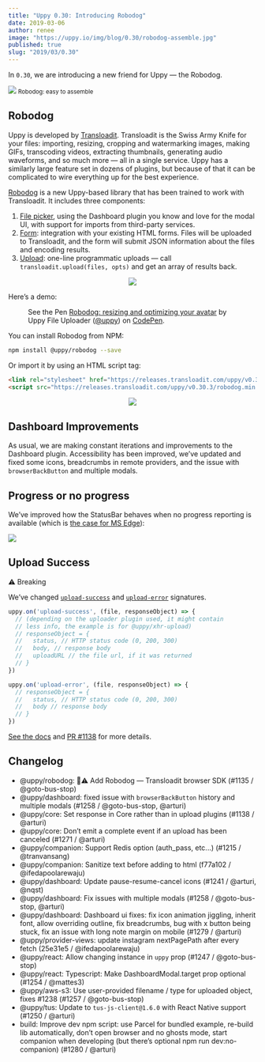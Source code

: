 ```yaml
---
title: "Uppy 0.30: Introducing Robodog"
date: 2019-03-06
author: renee
image: "https://uppy.io/img/blog/0.30/robodog-assemble.jpg"
published: true
slug: "2019/03/0.30"
---
```


In `0.30`, we are introducing a new friend for Uppy — the Robodog.

<img src="/img/blog/0.30/robodog-assemble.jpg" />
<small>Robodog: easy to assemble</small>

<!--truncate-->

## Robodog

Uppy is developed by [Transloadit](https://transloadit.com). Transloadit is the Swiss Army Knife for your files: importing, resizing, cropping and watermarking images, making GIFs, transcoding videos, extracting thumbnails, generating audio waveforms, and so much more — all in a single service. Uppy has a similarly large feature set in dozens of plugins, but because of that it can be complicated to wire everything up for the best experience.

[Robodog](https://uppy.io/docs/robodog/) is a new Uppy-based library that has been trained to work with Transloadit. It includes three components:

1. [File picker](https://uppy.io/docs/robodog/picker/), using the Dashboard plugin you know and love for the modal UI, with support for imports from third-party services.
2. [Form](https://uppy.io/docs/robodog/form/): integration with your existing HTML forms. Files will be uploaded to Transloadit, and the form will submit JSON information about the files and encoding results.
3. [Upload](https://uppy.io/docs/robodog/upload/): one-line programmatic uploads — call `transloadit.upload(files, opts)` and get an array of results back.

<center><img src="https://media.giphy.com/media/Eq7T3GwDAlggE/giphy.gif" /></center>

Here’s a demo:
<figure class="wide">
  <p class="codepen" data-height="600" data-theme-id="light"  data-border-color="#EB2177" data-default-tab="js,result" data-user="uppy" data-slug-hash="gEgPav" style={{height: "600px", boxSizing: "border-box", display: "flex", alignItems: "center", justifyContent: "center", border: "2px solid black", margin: "1em 0", padding: "1em"}} data-pen-title="Robodog: resizing and optimizing your avatar">
    <span>See the Pen <a href="https://codepen.io/uppy/pen/gEgPav/">
    Robodog: resizing and optimizing your avatar</a> by Uppy File Uploader (<a href="https://codepen.io/uppy">@uppy</a>)
    on <a href="https://codepen.io">CodePen</a>.</span>
  </p>
  <script async src="https://static.codepen.io/assets/embed/ei.js"></script>
</figure>

You can install Robodog from NPM:

```sh
npm install @uppy/robodog --save
```

Or import it by using an HTML script tag:

```html
<link rel="stylesheet" href="https://releases.transloadit.com/uppy/v0.30.3/robodog.min.css">
<script src="https://releases.transloadit.com/uppy/v0.30.3/robodog.min.js"></script>
```

<center><img src="https://media.giphy.com/media/MqGA1Za9ar6lG/giphy.gif" /></center>

## Dashboard Improvements

As usual, we are making constant iterations and improvements to the Dashboard plugin. Accessibility has been improved, we’ve updated and fixed some icons, breadcrumbs in remote providers, and the issue with `browserBackButton` and multiple modals.

## Progress or no progress

We’ve improved how the StatusBar behaves when no progress reporting is available (which is [the case for MS Edge](https://github.com/transloadit/uppy/pull/1184)):

<img src="/img/blog/0.30/unknown-progress.gif" />

## Upload Success

⚠️ Breaking

We’ve changed [`upload-success`](https://uppy.io/docs/uppy/#upload-success) and [`upload-error`](https://uppy.io/docs/uppy/#upload-error) signatures.

```js
uppy.on('upload-success', (file, responseObject) => {
  // (depending on the uploader plugin used, it might contain
  // less info, the example is for @uppy/xhr-upload)
  // responseObject = {
  //   status, // HTTP status code (0, 200, 300)
  //   body, // response body
  //   uploadURL // the file url, if it was returned
  // }
})
```

```js
uppy.on('upload-error', (file, responseObject) => {
  // responseObject = {
  //   status, // HTTP status code (0, 200, 300)
  //   body // response body
  // }
})
```

[See the docs](https://uppy.io/docs/uppy/) and [PR #1138](https://github.com/transloadit/uppy/pull/1138) for more details.

## Changelog

- @uppy/robodog: 📣⚠️ Add Robodog — Transloadit browser SDK (#1135 / @goto-bus-stop)
- @uppy/dashboard: fixed issue with `browserBackButton` history and multiple modals (#1258 / @goto-bus-stop, @arturi)
- @uppy/core: Set response in Core rather than in upload plugins (#1138 / @arturi)
- @uppy/core: Don’t emit a complete event if an upload has been canceled (#1271 / @arturi)
- @uppy/companion: Support Redis option (auth_pass, etc...) (#1215 / @tranvansang)
- @uppy/companion: Sanitize text before adding to html (f77a102 / @ifedapoolarewaju)
- @uppy/dashboard: Update pause-resume-cancel icons (#1241 / @arturi, @nqst)
- @uppy/dashboard: Fix issues with multiple modals (#1258 / @goto-bus-stop, @arturi)
- @uppy/dashboard: Dashboard ui fixes: fix icon animation jiggling, inherit font, allow overriding outline, fix breadcrumbs, bug with x button being stuck, fix an issue with long note margin on mobile (#1279 / @arturi)
- @uppy/provider-views: update instagram nextPagePath after every fetch  (25e31e5 / @ifedapoolarewaju)
- @uppy/react: Allow changing instance in `uppy` prop (#1247 / @goto-bus-stop)
- @uppy/react: Typescript: Make DashboardModal.target prop optional (#1254 / @mattes3)
- @uppy/aws-s3: Use user-provided filename / type for uploaded object, fixes #1238 (#1257 / @goto-bus-stop)
- @uppy/tus: Update to `tus-js-client@1.6.0` with React Native support (#1250 / @arturi)
- build: Improve dev npm script: use Parcel for bundled example, re-build lib automatically, don’t open browser and no ghosts mode, start companion when developing (but there’s optional npm run dev:no-companion) (#1280 / @arturi)
